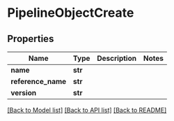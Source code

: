 # PipelineObjectCreate

## Properties
Name | Type | Description | Notes
------------ | ------------- | ------------- | -------------
**name** | **str** |  | 
**reference_name** | **str** |  | 
**version** | **str** |  | 

[[Back to Model list]](../README.md#documentation-for-models) [[Back to API list]](../README.md#documentation-for-api-endpoints) [[Back to README]](../README.md)


